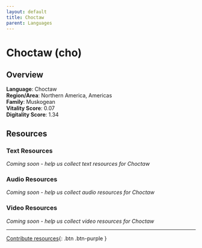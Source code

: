 ```yaml
---
layout: default
title: Choctaw
parent: Languages
---
```


# Choctaw (cho)

## Overview

**Language**: Choctaw  
**Region/Area**: Northern America, Americas  
**Family**: Muskogean  
**Vitality Score**: 0.07  
**Digitality Score**: 1.34  

## Resources

### Text Resources
*Coming soon - help us collect text resources for Choctaw*

### Audio Resources
*Coming soon - help us collect audio resources for Choctaw*

### Video Resources
*Coming soon - help us collect video resources for Choctaw*

---

[Contribute resources](https://fairtrain.github.io/){: .btn .btn-purple }
